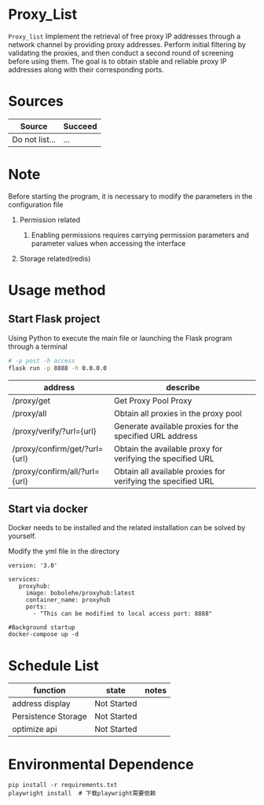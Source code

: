 # Proxy_List

`Proxy_list` Implement the retrieval of free proxy IP addresses through a network channel by providing proxy addresses. Perform initial filtering by validating the proxies, and then conduct a second round of screening before using them. The goal is to obtain stable and reliable proxy IP addresses along with their corresponding ports.



# Sources

| Source         | Succeed |
| -------------- | ------- |
| Do not list... | ...     |



# Note

Before starting the program, it is necessary to modify the parameters in the configuration file

1. Permission related
   1. Enabling permissions requires carrying permission parameters and parameter values when accessing the interface

2. Storage related(redis)



# Usage method

## Start Flask project

Using Python to execute the main file or launching the Flask program through a terminal

```bash
# -p post -h access
flask run -p 8888 -h 0.0.0.0
```

| address                       | describe                                                     |
| ----------------------------- | ------------------------------------------------------------ |
| /proxy/get                    | Get Proxy Pool Proxy                                         |
| /proxy/all                    | Obtain all proxies in the proxy pool                         |
| /proxy/verify/?url={url}      | Generate available proxies for the specified URL address     |
| /proxy/confirm/get/?url={url} | Obtain the available proxy for verifying the specified URL   |
| /proxy/confirm/all/?url={url} | Obtain all available proxies for verifying the specified URL |

## Start via docker

Docker needs to be installed and the related installation can be solved by yourself.

Modify the yml file in the directory

```
version: '3.0'

services:
   proxyhub:
     image: bobolehe/proxyhub:latest
     container_name: proxyhub
     ports:
       - "This can be modified to local access port: 8888"

```

```
#Background startup
docker-compose up -d
```

# Schedule List

| function            | state       | notes |
| ------------------- | ----------- | ----- |
| address display     | Not Started |       |
| Persistence Storage | Not Started |       |
| optimize api        | Not Started |       |



# Environmental Dependence

```
pip install -r requirements.txt
playwright install  # 下载playwright需要依赖
```

